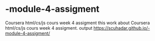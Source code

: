 # -module-4-assigment
Coursera html/cs/js cours week 4 assigment
this work about Coursera html/cs/js cours week 4 assigment.
output https://scuhadar.github.io/-module-4-assigment/
